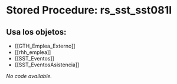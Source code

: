 # Stored Procedure: rs_sst_sst081I

## Usa los objetos:
- [[GTH_Emplea_Externo]]
- [[rhh_emplea]]
- [[SST_Eventos]]
- [[SST_EventosAsistencia]]

*No code available.*
